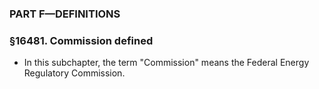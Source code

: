 ### PART F—DEFINITIONS

### §16481. Commission defined
* In this subchapter, the term "Commission" means the Federal Energy Regulatory Commission.